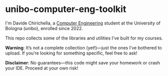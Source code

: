 # unibo-computer-eng-toolkit

I'm Davide Chirichella, a [Computer Engineering](corsi.unibo.it/laurea/IngegneriaInformatica) student at the University of Bologna (unibo), enrolled since 2022.

This repo collects some of the libraries and utilities I’ve built for my courses. 

**Warning**: It’s not a complete collection (yet!)—just the ones I’ve bothered to upload. If you’re looking for something specific, feel free to ask!

**Disclaimer**: No guarantees—this code might save your homework or crash your IDE. Proceed at your own risk!
